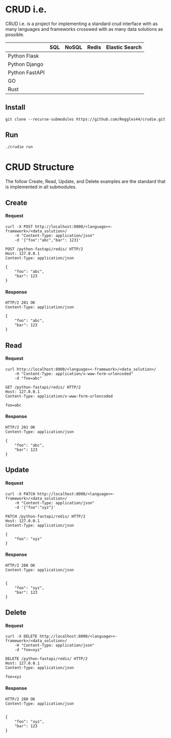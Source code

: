# CRUD i.e.
CRUD i.e. is a project for implementing a standard crud interface with as many languages and frameworks crosswed with as many data solutions as possible.

|                   | SQL | NoSQL | Redis | Elastic Search |
|-------------------|:---:|:-----:|:-----:|---------------:|
| Python Flask      |     |       |       |                |
| Python Django     |     |       |       |                |
| Python FastAPI    |     |       |       |                |
| GO                |     |       |       |                |
| Rust              |     |       |       |                |

## Install
    git clone --recurse-submodules https://github.com/Reggles44/crudie.git
    
## Run
    ./crudie run


# CRUD Structure
The follow Create, Read, Update, and Delete examples are the standard that is implemented in all submodules.

## Create
#### Request
```
curl -X POST http://localhost:8000/<language><-framework>/<data_solution>/
    -H "Content-Type: application/json"
    -d '{"foo":"abc","bar": 123}'
```

```
POST /python-fastapi/redis/ HTTP/2
Host: 127.0.0.1
Content-Type: application/json

{
    "foo": "abc",
    "bar": 123
}

```
    
#### Response

```
HTTP/2 201 OK
Content-Type: application/json

{
    "foo": "abc",
    "bar": 123
}
```

## Read
#### Request
```
curl http://localhost:8000/<language><-framework>/<data_solution>/
    -H "Content-Type: application/x-www-form-urlencoded" 
    -d "foo=abc"
```

```
GET /python-fastapi/redis/ HTTP/2
Host: 127.0.0.1
Content-Type: application/x-www-form-urlencoded

foo=abc
```
    
#### Response

```
HTTP/2 201 OK
Content-Type: application/json

{
    "foo": "abc",
    "bar": 123
}
```

## Update
#### Request
```
curl -X PATCH http://localhost:8000/<language><-framework>/<data_solution>/
    -H "Content-Type: application/json"
    -d '{"foo":"xyz"}'
```

```
PATCH /python-fastapi/redis/ HTTP/2
Host: 127.0.0.1
Content-Type: application/json

{
    "foo": "xyz"
}
```
    
#### Response

```
HTTP/2 200 OK
Content-Type: application/json


{
    "foo": "xyz",
    "bar": 123
}
```

## Delete
#### Request
```
curl -X DELETE http://localhost:8000/<language><-framework>/<data_solution>/
    -H "Content-Type: application/json"
    -d "foo=xyz"
```

```
DELETE /python-fastapi/redis/ HTTP/2
Host: 127.0.0.1
Content-Type: application/json

foo=xyz
```
    
#### Response

```
HTTP/2 200 OK
Content-Type: application/json


{
    "foo": "xyz",
    "bar": 123
}
```
